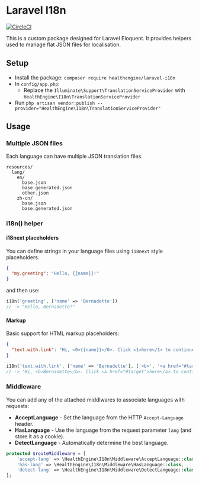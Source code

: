 # Laravel I18n

[![CircleCI](https://dl.circleci.com/status-badge/img/gh/HealthEngineAU/laravel-i18n/tree/main.svg?style=svg)](https://dl.circleci.com/status-badge/redirect/gh/HealthEngineAU/laravel-i18n/tree/main)

This is a custom package designed for Laravel Eloquent. It provides helpers used to manage flat JSON files for
localisation.

## Setup

* Install the package: `composer require healthengine/laravel-i18n`
* In `config/app.php`:
    * Replace the `Illuminate\Support\TranslationServiceProvider` with `HealthEngine\I18n\TranslationServiceProvider`
* Run `php artisan vendor:publish --provider="HealthEngine\I18n\TranslationServiceProvider"`

## Usage

### Multiple JSON files

Each language can have multiple JSON translation files.
```
resources/
  lang/
    en/
      base.json
      base.generated.json
      other.json
    zh-cn/
      base.json
      base.generated.json
```

### i18n() helper

#### i18next placeholders

You can define strings in your language files using `i18next` style placeholders.

```json
{
  "my.greeting": "Hello, {{name}}!"
}
```
and then use:
```php
i18n('greeting', ['name' => 'Bernadette'])
// -> "Hello, Bernadette!"
```

#### Markup

Basic support for HTML markup placeholders:

```json
{
  "text.with.link": "Hi, <0>{{name}}</0>. Click <1>here</1> to continue."
}
```
```php
i18n('text.with.link', ['name' => 'Bernadette'], ['<b>', '<a href="#target" />'])
// -> 'Hi, <b>Bernadette</b>. Click <a href="#target">here</a> to continue.'
```

### Middleware

You can add any of the attached middlwares to associate languages with requests:

* **AcceptLanguage** - Set the language from the HTTP `Accept-Language` header.
* **HasLanguage** - Use the language from the request parameter `lang` (and store it as a cookie).
* **DetectLanguage** - Automatically determine the best language.

```php
protected $routeMiddleware = [
    'accept-lang' => \HealthEngine\I18n\Middleware\AcceptLanguage::class,
    'has-lang' => \HealthEngine\I18n\Middleware\HasLanguage::class,
    'detect-lang' => \HealthEngine\I18n\Middleware\DetectLanguage::class,
];

```
